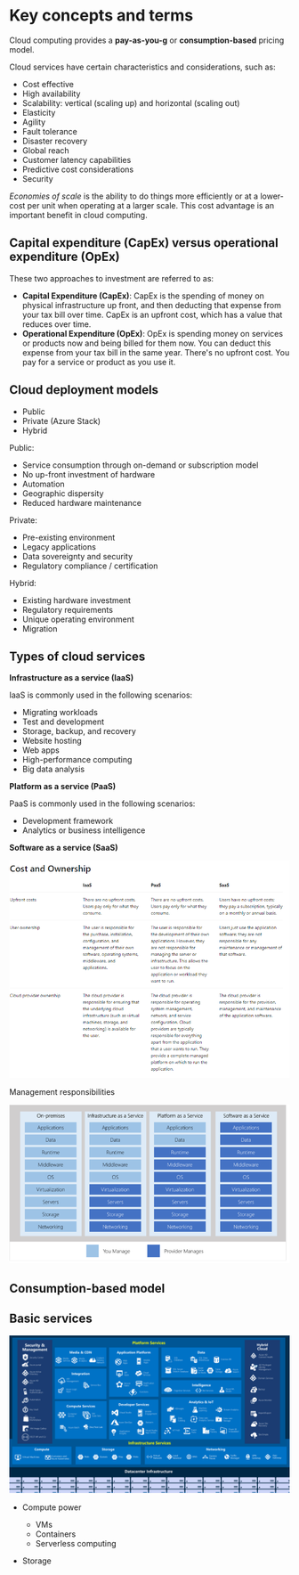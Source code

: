 # Key concepts and terms

Cloud computing provides a **pay-as-you-g** or **consumption-based** pricing model.

Cloud services have certain characteristics and considerations, such as:

* Cost effective
* High availability
* Scalability: vertical (scaling up) and horizontal (scaling out)
* Elasticity
* Agility
* Fault tolerance
* Disaster recovery
* Global reach
* Customer latency capabilities
* Predictive cost considerations
* Security

_Economies of scale_ is the ability to do things more efficiently or at a lower-cost per unit when operating at a larger scale. This cost advantage is an important benefit in cloud computing.

## Capital expenditure (CapEx) versus operational expenditure (OpEx)

These two approaches to investment are referred to as:

* **Capital Expenditure (CapEx)**: CapEx is the spending of money on physical infrastructure up front, and then deducting that expense from your tax bill over time. CapEx is an upfront cost, which has a value that reduces over time.
* **Operational Expenditure (OpEx)**: OpEx is spending money on services or products now and being billed for them now. You can deduct this expense from your tax bill in the same year. There's no upfront cost. You pay for a service or product as you use it.

## Cloud deployment models

* Public
* Private (Azure Stack)
* Hybrid

Public:
* Service consumption through on-demand or subscription model
* No up-front investment of hardware
* Automation
* Geographic dispersity
* Reduced hardware maintenance

Private:
* Pre-existing environment
* Legacy applications
* Data sovereignty and security
* Regulatory compliance / certification

Hybrid:
* Existing hardware investment
* Regulatory requirements
* Unique operating environment
* Migration

## Types of cloud services

**Infrastructure as a service (IaaS)**

IaaS is commonly used in the following scenarios:

* Migrating workloads
* Test and development
* Storage, backup, and recovery
* Website hosting
* Web apps
* High-performance computing
* Big data analysis

**Platform as a service (PaaS)**

PaaS is commonly used in the following scenarios:
* Development framework
* Analytics or business intelligence

**Software as a service (SaaS)**

![Cost and Ownership](cloud-services-types-cost-ownership.png)

Management responsibilities

![Management responsibilities](cloud-services-types-manage-responsibilities.png)

## Consumption-based model

## Basic services

![Azure Services](3-azure-services.png)

* Compute power
    * VMs
    * Containers
    * Serverless computing

* Storage